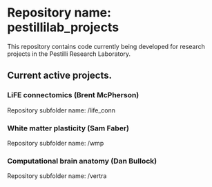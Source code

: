 # Repository name: pestillilab_projects
This repository contains code currently being developed for research projects in the Pestilli Research Laboratory.

## Current active projects.
### LiFE connectomics (Brent McPherson)
  Repository subfolder name: /life_conn

### White matter plasticity (Sam Faber)
  Repository subfolder name: /wmp

### Computational brain anatomy (Dan Bullock)
  Repository subfolder name: /vertra
